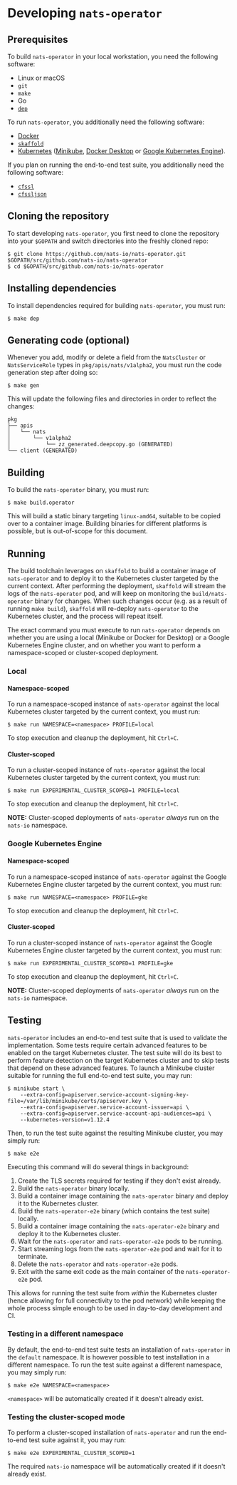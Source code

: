 # Developing `nats-operator`

## Prerequisites

To build `nats-operator` in your local workstation, you need the following software:

* Linux or macOS
* `git`
* `make`
* Go
* [`dep`](https://github.com/golang/dep)

To run `nats-operator`, you additionally need the following software:

* [Docker](https://www.docker.com/)
* [`skaffold`](https://github.com/GoogleContainerTools/skaffold)
* [Kubernetes](https://kubernetes.io/) ([Minikube](https://github.com/kubernetes/minikube), [Docker Desktop](https://www.docker.com/products/docker-desktop) or [Google Kubernetes Engine](https://cloud.google.com/kubernetes-engine/)).

If you plan on running the end-to-end test suite, you additionally need the following software:

* [`cfssl`](https://github.com/cloudflare/cfssl)
* [`cfssljson`](https://github.com/cloudflare/cfssl)

## Cloning the repository

To start developing `nats-operator`, you first need to clone the repository into your `$GOPATH` and switch directories into the freshly cloned repo:

```console
$ git clone https://github.com/nats-io/nats-operator.git $GOPATH/src/github.com/nats-io/nats-operator
$ cd $GOPATH/src/github.com/nats-io/nats-operator
```

## Installing dependencies

To install dependencies required for building `nats-operator`, you must run:

```console
$ make dep
```

## Generating code (optional)

Whenever you add, modify or delete a field from the `NatsCluster` or `NatsServiceRole` types in  `pkg/apis/nats/v1alpha2`, you must run the code generation step after doing so:

```console
$ make gen
```

This will update the following files and directories in order to reflect the changes:

```text
pkg
├── apis
│   └── nats
│       └── v1alpha2
│           └── zz_generated.deepcopy.go (GENERATED)
└── client (GENERATED)
```

## Building

To build the `nats-operator` binary, you must run:

```console
$ make build.operator
```

This will build a static binary targeting `linux-amd64`, suitable to be copied over to a container image.
Building binaries for different platforms is possible, but is out-of-scope for this document.

## Running

The build toolchain leverages on `skaffold` to build a container image of `nats-operator` and to deploy it to the Kubernetes cluster targeted by the current context.
After performing the deployment, `skaffold` will stream the logs of the `nats-operator` pod, and will keep on monitoring the `build/nats-operator` binary for changes.
When such changes occur (e.g. as a result of running `make build`), `skaffold` will re-deploy `nats-operator` to the Kubernetes cluster, and the process will repeat itself.

The exact command you must execute to run `nats-operator` depends on whether you are using a local (Minikube or Docker for Desktop) or a Google Kubernetes Engine cluster, and on whether you want to perform a namespace-scoped or cluster-scoped deployment.

### Local

#### Namespace-scoped

To run a namespace-scoped instance of `nats-operator` against the local Kubernetes cluster targeted by the current context, you must run:

```console
$ make run NAMESPACE=<namespace> PROFILE=local
```

To stop execution and cleanup the deployment, hit `Ctrl+C`.

#### Cluster-scoped

To run a cluster-scoped instance of `nats-operator` against the local Kubernetes cluster targeted by the current context, you must run:

```console
$ make run EXPERIMENTAL_CLUSTER_SCOPED=1 PROFILE=local
```

To stop execution and cleanup the deployment, hit `Ctrl+C`.

**NOTE:** Cluster-scoped deployments of `nats-operator` _always_ run on the `nats-io` namespace.

### Google Kubernetes Engine

#### Namespace-scoped

To run a namespace-scoped instance of `nats-operator` against the Google Kubernetes Engine cluster targeted by the current context, you must run:

```console
$ make run NAMESPACE=<namespace> PROFILE=gke
```

To stop execution and cleanup the deployment, hit `Ctrl+C`.

#### Cluster-scoped

To run a cluster-scoped instance of `nats-operator` against the Google Kubernetes Engine cluster targeted by the current context, you must run:

```console
$ make run EXPERIMENTAL_CLUSTER_SCOPED=1 PROFILE=gke
```

To stop execution and cleanup the deployment, hit `Ctrl+C`.

**NOTE:** Cluster-scoped deployments of `nats-operator` _always_ run on the `nats-io` namespace.

## Testing

`nats-operator` includes an end-to-end test suite that is used to validate the implementation.
Some tests require certain advanced features to be enabled on the target Kubernetes cluster.
The test suite will do its best to perform feature detection on the target Kubernetes cluster and to skip tests that depend on these advanced features.
To launch a Minikube cluster suitable for running the full end-to-end test suite, you may run:

```console
$ minikube start \
    --extra-config=apiserver.service-account-signing-key-file=/var/lib/minikube/certs/apiserver.key \
    --extra-config=apiserver.service-account-issuer=api \
    --extra-config=apiserver.service-account-api-audiences=api \
    --kubernetes-version=v1.12.4
```

Then, to run the test suite against the resulting Minikube cluster, you may simply run:

```console
$ make e2e
```

Executing this command will do several things in background:

1. Create the TLS secrets required for testing if they don't exist already.
1. Build the `nats-operator` binary locally.
1. Build a container image containing the `nats-operator` binary and deploy it to the Kubernetes cluster.
1. Build the `nats-operator-e2e` binary (which contains the test suite) locally.
1. Build a container image containing the `nats-operator-e2e` binary and deploy it to the Kubernetes cluster.
1. Wait for the `nats-operator` and `nats-operator-e2e` pods to be running.
1. Start streaming logs from the `nats-operator-e2e` pod and wait for it to terminate.
1. Delete the `nats-operator` and `nats-operator-e2e` pods.
1. Exit with the same exit code as the main container of the `nats-operator-e2e` pod.

This allows for running the test suite from _within_ the Kubernetes cluster (hence allowing for full connectivity to the pod network) while keeping the whole process simple enough to be used in day-to-day development and CI.

### Testing in a different namespace

By default, the end-to-end test suite tests an installation of `nats-operator` in the `default` namespace.
It is however possible to test installation in a different namespace.
To run the test suite against a different namespace, you may simply run:

```console
$ make e2e NAMESPACE=<namespace>
```

`<namespace>` will be automatically created if it doesn't already exist.

### Testing the cluster-scoped mode

To perform a cluster-scoped installation of `nats-operator` and run the end-to-end test suite against it, you may run:

```console
$ make e2e EXPERIMENTAL_CLUSTER_SCOPED=1
```

The required `nats-io` namespace will be automatically created if it doesn't already exist. 
